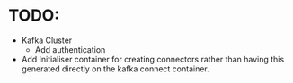 # TODO:
- Kafka Cluster
  - Add authentication
- Add Initialiser container for creating connectors rather than having this generated directly on the kafka connect container.